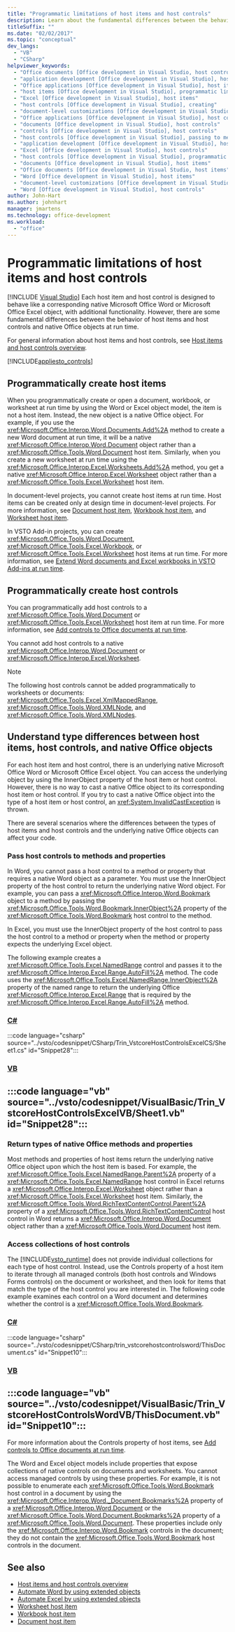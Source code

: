 ```yaml
---
title: "Programmatic limitations of host items and host controls"
description: Learn about the fundamental differences between the behavior of host items and host controls and native Office objects at run time.
titleSuffix: ""
ms.date: "02/02/2017"
ms.topic: "conceptual"
dev_langs:
  - "VB"
  - "CSharp"
helpviewer_keywords:
  - "Office documents [Office development in Visual Studio, host controls"
  - "application development [Office development in Visual Studio], host items"
  - "Office applications [Office development in Visual Studio], host items"
  - "host items [Office development in Visual Studio], programmatic limitations"
  - "Excel [Office development in Visual Studio], host items"
  - "host controls [Office development in Visual Studio], creating"
  - "document-level customizations [Office development in Visual Studio], host controls"
  - "Office applications [Office development in Visual Studio], host controls"
  - "documents [Office development in Visual Studio], host controls"
  - "controls [Office development in Visual Studio], host controls"
  - "host controls [Office development in Visual Studio], passing to methods and properties"
  - "application development [Office development in Visual Studio], host controls"
  - "Excel [Office development in Visual Studio], host controls"
  - "host controls [Office development in Visual Studio], programmatic limitations"
  - "documents [Office development in Visual Studio], host items"
  - "Office documents [Office development in Visual Studio, host items"
  - "Word [Office development in Visual Studio], host items"
  - "document-level customizations [Office development in Visual Studio], host items"
  - "Word [Office development in Visual Studio], host controls"
author: John-Hart
ms.author: johnhart
manager: jmartens
ms.technology: office-development
ms.workload:
  - "office"
---
```

# Programmatic limitations of host items and host controls

 [!INCLUDE [Visual Studio](~/includes/applies-to-version/vs-windows-only.md)]
  Each host item and host control is designed to behave like a corresponding native Microsoft Office Word or Microsoft Office Excel object, with additional functionality. However, there are some fundamental differences between the behavior of host items and host controls and native Office objects at run time.

 For general information about host items and host controls, see [Host items and host controls overview](../vsto/host-items-and-host-controls-overview.md).

 [!INCLUDE[appliesto_controls](../vsto/includes/appliesto-controls-md.md)]

## Programmatically create host items
 When you programmatically create or open a document, workbook, or worksheet at run time by using the Word or Excel object model, the item is not a host item. Instead, the new object is a native Office object. For example, if you use the <xref:Microsoft.Office.Interop.Word.Documents.Add%2A> method to create a new Word document at run time, it will be a native <xref:Microsoft.Office.Interop.Word.Document> object rather than a <xref:Microsoft.Office.Tools.Word.Document> host item. Similarly, when you create a new worksheet at run time using the <xref:Microsoft.Office.Interop.Excel.Worksheets.Add%2A> method, you get a native <xref:Microsoft.Office.Interop.Excel.Worksheet> object rather than a <xref:Microsoft.Office.Tools.Excel.Worksheet> host item.

 In document-level projects, you cannot create host items at run time. Host items can be created only at design time in document-level projects. For more information, see [Document host item](../vsto/document-host-item.md), [Workbook host item](../vsto/workbook-host-item.md), and [Worksheet host item](../vsto/worksheet-host-item.md).

 In VSTO Add-in projects, you can create <xref:Microsoft.Office.Tools.Word.Document>, <xref:Microsoft.Office.Tools.Excel.Workbook>, or <xref:Microsoft.Office.Tools.Excel.Worksheet> host items at run time. For more information, see [Extend Word documents and Excel workbooks in VSTO Add-ins at run time](../vsto/extending-word-documents-and-excel-workbooks-in-vsto-add-ins-at-run-time.md).

## Programmatically create host controls
 You can programmatically add host controls to a <xref:Microsoft.Office.Tools.Word.Document> or <xref:Microsoft.Office.Tools.Excel.Worksheet> host item at run time. For more information, see [Add controls to Office documents at run time](../vsto/adding-controls-to-office-documents-at-run-time.md).

 You cannot add host controls to a native <xref:Microsoft.Office.Interop.Word.Document> or <xref:Microsoft.Office.Interop.Excel.Worksheet>.

> [!NOTE]
> The following host controls cannot be added programmatically to worksheets or documents: <xref:Microsoft.Office.Tools.Excel.XmlMappedRange>, <xref:Microsoft.Office.Tools.Word.XMLNode>, and <xref:Microsoft.Office.Tools.Word.XMLNodes>.

## Understand type differences between host items, host controls, and native Office objects
 For each host item and host control, there is an underlying native Microsoft Office Word or Microsoft Office Excel object. You can access the underlying object by using the InnerObject property of the host item or host control. However, there is no way to cast a native Office object to its corresponding host item or host control. If you try to cast a native Office object into the type of a host item or host control, an <xref:System.InvalidCastException> is thrown.

 There are several scenarios where the differences between the types of host items and host controls and the underlying native Office objects can affect your code.

### Pass host controls to methods and properties
 In Word, you cannot pass a host control to a method or property that requires a native Word object as a parameter. You must use the InnerObject property of the host control to return the underlying native Word object. For example, you can pass a <xref:Microsoft.Office.Interop.Word.Bookmark> object to a method by passing the <xref:Microsoft.Office.Tools.Word.Bookmark.InnerObject%2A> property of the <xref:Microsoft.Office.Tools.Word.Bookmark> host control to the method.

 In Excel, you must use the InnerObject property of the host control to pass the host control to a method or property when the method or property expects the underlying Excel object.

 The following example creates a <xref:Microsoft.Office.Tools.Excel.NamedRange> control and passes it to the <xref:Microsoft.Office.Interop.Excel.Range.AutoFill%2A> method. The code uses the <xref:Microsoft.Office.Tools.Excel.NamedRange.InnerObject%2A> property of the named range to return the underlying Office <xref:Microsoft.Office.Interop.Excel.Range> that is required by the <xref:Microsoft.Office.Interop.Excel.Range.AutoFill%2A> method.

 ### [C#](#tab/csharp)
 :::code language="csharp" source="../vsto/codesnippet/CSharp/Trin_VstcoreHostControlsExcelCS/Sheet1.cs" id="Snippet28":::

 ### [VB](#tab/vb)
 :::code language="vb" source="../vsto/codesnippet/VisualBasic/Trin_VstcoreHostControlsExcelVB/Sheet1.vb" id="Snippet28":::
 ---

### Return types of native Office methods and properties
 Most methods and properties of host items return the underlying native Office object upon which the host item is based. For example, the <xref:Microsoft.Office.Tools.Excel.NamedRange.Parent%2A> property of a <xref:Microsoft.Office.Tools.Excel.NamedRange> host control in Excel returns a <xref:Microsoft.Office.Interop.Excel.Worksheet> object rather than a <xref:Microsoft.Office.Tools.Excel.Worksheet> host item. Similarly, the <xref:Microsoft.Office.Tools.Word.RichTextContentControl.Parent%2A> property of a <xref:Microsoft.Office.Tools.Word.RichTextContentControl> host control in Word returns a <xref:Microsoft.Office.Interop.Word.Document> object rather than a <xref:Microsoft.Office.Tools.Word.Document> host item.

### Access collections of host controls
 The [!INCLUDE[vsto_runtime](../vsto/includes/vsto-runtime-md.md)] does not provide individual collections for each type of host control. Instead, use the Controls property of a host item to iterate through all managed controls (both host controls and Windows Forms controls) on the document or worksheet, and then look for items that match the type of the host control you are interested in. The following code example examines each control on a Word document and determines whether the control is a <xref:Microsoft.Office.Tools.Word.Bookmark>.

 ### [C#](#tab/csharp)
 :::code language="csharp" source="../vsto/codesnippet/CSharp/trin_vstcorehostcontrolsword/ThisDocument.cs" id="Snippet10":::

 ### [VB](#tab/vb)
 :::code language="vb" source="../vsto/codesnippet/VisualBasic/Trin_VstcoreHostControlsWordVB/ThisDocument.vb" id="Snippet10":::
 ---

 For more information about the Controls property of host items, see [Add controls to Office documents at run time](../vsto/adding-controls-to-office-documents-at-run-time.md).

 The Word and Excel object models include properties that expose collections of native controls on documents and worksheets. You cannot access managed controls by using these properties. For example, it is not possible to enumerate each <xref:Microsoft.Office.Tools.Word.Bookmark> host control in a document by using the <xref:Microsoft.Office.Interop.Word._Document.Bookmarks%2A> property of a <xref:Microsoft.Office.Interop.Word.Document> or the <xref:Microsoft.Office.Tools.Word.Document.Bookmarks%2A> property of a <xref:Microsoft.Office.Tools.Word.Document>. These properties include only the <xref:Microsoft.Office.Interop.Word.Bookmark> controls in the document; they do not contain the <xref:Microsoft.Office.Tools.Word.Bookmark> host controls in the document.

## See also
- [Host items and host controls overview](../vsto/host-items-and-host-controls-overview.md)
- [Automate Word by using extended objects](../vsto/automating-word-by-using-extended-objects.md)
- [Automate Excel by using extended objects](../vsto/automating-excel-by-using-extended-objects.md)
- [Worksheet host item](../vsto/worksheet-host-item.md)
- [Workbook host item](../vsto/workbook-host-item.md)
- [Document host item](../vsto/document-host-item.md)
